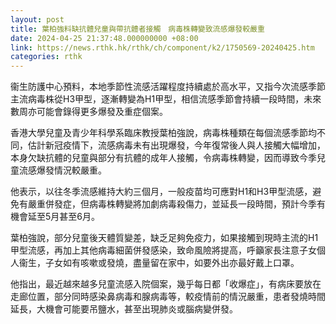 ```yaml
---
layout: post
title: 葉柏強料缺抗體兒童與帶抗體者接觸　病毒株轉變致流感爆發較嚴重
date: 2024-04-25 21:37:48.000000000 +08:00
link: https://news.rthk.hk/rthk/ch/component/k2/1750569-20240425.htm
categories: rthk
---
```


衞生防護中心預料，本地季節性流感活躍程度持續處於高水平，又指今次流感季節主流病毒株從H3甲型，逐漸轉變為H1甲型，相信流感季節會持續一段時間，未來數周亦可能會錄得更多爆發及重症個案。

香港大學兒童及青少年科學系臨床教授葉柏強說，病毒株種類在每個流感季節均不同，估計新冠疫情下，流感病毒未有出現爆發，今年復常後人與人接觸大幅增加，本身欠缺抗體的兒童與部分有抗體的成年人接觸，令病毒株轉變，因而導致今季兒童流感爆發情況較嚴重。

他表示，以往冬季流感維持大約三個月，一般疫苗均可應對H1和H3甲型流感，避免有嚴重併發症，但病毒株轉變將加劇病毒殺傷力，並延長一段時間，預計今季有機會延至5月甚至6月。

葉柏強說，部分兒童後天體質變差，缺乏足夠免疫力，如果接觸到現時主流的H1甲型流感，再加上其他病毒細菌併發感染，致命風險將提高，呼籲家長注意子女個人衞生，子女如有咳嗽或發燒，盡量留在家中，如要外出亦最好戴上口罩。

他指出，最近越來越多兒童流感入院個案，幾乎每日都「收爆症」，有病床要放在走廊位置，部分同時感染鼻病毒和腺病毒等，較疫情前的情況嚴重，患者發燒時間延長，大機會可能要吊鹽水，甚至出現肺炎或腦病變併發。
